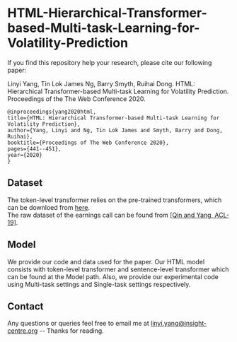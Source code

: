 # HTML-Hierarchical-Transformer-based-Multi-task-Learning-for-Volatility-Prediction

If you find this repository help your research, please cite our following paper:


Linyi Yang, Tin Lok James Ng, Barry Smyth, Ruihai Dong. HTML: Hierarchical Transformer-based Multi-task Learning for Volatility Prediction. Proceedings of the The Web Conference 2020.

    @inproceedings{yang2020html,
    title={HTML: Hierarchical Transformer-based Multi-task Learning for Volatility Prediction},
    author={Yang, Linyi and Ng, Tin Lok James and Smyth, Barry and Dong, Ruihai},
    booktitle={Proceedings of The Web Conference 2020},
    pages={441--451},
    year={2020}
    }
    
## Dataset    
The token-level transformer relies on the pre-trained transformers, which can be downloed from [here](https://huggingface.co/).
<br>The raw dataset of the earnings call can be found from [[Qin and Yang, ACL-19]](https://github.com/GeminiLn/EarningsCall_Dataset).

## Model
We provide our code and data used for the paper. Our HTML model consists with token-level transformer and sentence-level transformer which can be found at the Model path. Also, we provide our experimental code using Multi-task settings and Single-task settings respectively.

## Contact
Any questions or queries feel free to email me at linyi.yang@insight-centre.org -- Thanks for reading.
